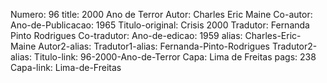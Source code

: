 Numero: 96
title: 2000 Ano de Terror
Autor: Charles Eric Maine
Co-autor: 
Ano-de-Publicacao: 1965
Titulo-original: Crisis 2000
Tradutor: Fernanda Pinto Rodrigues
Co-tradutor: 
Ano-de-edicao: 1959
alias: Charles-Eric-Maine
Autor2-alias: 
Tradutor1-alias: Fernanda-Pinto-Rodrigues
Tradutor2-alias: 
Titulo-link: 96-2000-Ano-de-Terror
Capa: Lima de Freitas
pags: 238
Capa-link: Lima-de-Freitas